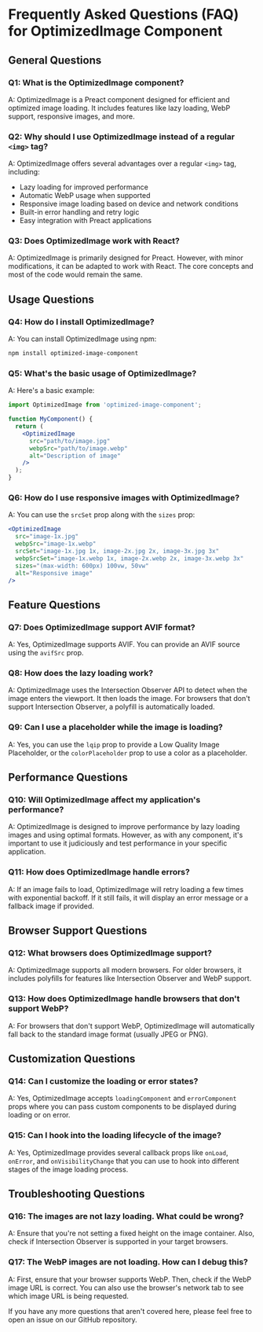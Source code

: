 # Frequently Asked Questions (FAQ) for OptimizedImage Component

## General Questions

### Q1: What is the OptimizedImage component?
A: OptimizedImage is a Preact component designed for efficient and optimized image loading. It includes features like lazy loading, WebP support, responsive images, and more.

### Q2: Why should I use OptimizedImage instead of a regular `<img>` tag?
A: OptimizedImage offers several advantages over a regular `<img>` tag, including:
- Lazy loading for improved performance
- Automatic WebP usage when supported
- Responsive image loading based on device and network conditions
- Built-in error handling and retry logic
- Easy integration with Preact applications

### Q3: Does OptimizedImage work with React?
A: OptimizedImage is primarily designed for Preact. However, with minor modifications, it can be adapted to work with React. The core concepts and most of the code would remain the same.

## Usage Questions

### Q4: How do I install OptimizedImage?
A: You can install OptimizedImage using npm:
```bash
npm install optimized-image-component
```

### Q5: What's the basic usage of OptimizedImage?
A: Here's a basic example:
```jsx
import OptimizedImage from 'optimized-image-component';

function MyComponent() {
  return (
    <OptimizedImage
      src="path/to/image.jpg"
      webpSrc="path/to/image.webp"
      alt="Description of image"
    />
  );
}
```

### Q6: How do I use responsive images with OptimizedImage?
A: You can use the `srcSet` prop along with the `sizes` prop:
```jsx
<OptimizedImage
  src="image-1x.jpg"
  webpSrc="image-1x.webp"
  srcSet="image-1x.jpg 1x, image-2x.jpg 2x, image-3x.jpg 3x"
  webpSrcSet="image-1x.webp 1x, image-2x.webp 2x, image-3x.webp 3x"
  sizes="(max-width: 600px) 100vw, 50vw"
  alt="Responsive image"
/>
```

## Feature Questions

### Q7: Does OptimizedImage support AVIF format?
A: Yes, OptimizedImage supports AVIF. You can provide an AVIF source using the `avifSrc` prop.

### Q8: How does the lazy loading work?
A: OptimizedImage uses the Intersection Observer API to detect when the image enters the viewport. It then loads the image. For browsers that don't support Intersection Observer, a polyfill is automatically loaded.

### Q9: Can I use a placeholder while the image is loading?
A: Yes, you can use the `lqip` prop to provide a Low Quality Image Placeholder, or the `colorPlaceholder` prop to use a color as a placeholder.

## Performance Questions

### Q10: Will OptimizedImage affect my application's performance?
A: OptimizedImage is designed to improve performance by lazy loading images and using optimal formats. However, as with any component, it's important to use it judiciously and test performance in your specific application.

### Q11: How does OptimizedImage handle errors?
A: If an image fails to load, OptimizedImage will retry loading a few times with exponential backoff. If it still fails, it will display an error message or a fallback image if provided.

## Browser Support Questions

### Q12: What browsers does OptimizedImage support?
A: OptimizedImage supports all modern browsers. For older browsers, it includes polyfills for features like Intersection Observer and WebP support.

### Q13: How does OptimizedImage handle browsers that don't support WebP?
A: For browsers that don't support WebP, OptimizedImage will automatically fall back to the standard image format (usually JPEG or PNG).

## Customization Questions

### Q14: Can I customize the loading or error states?
A: Yes, OptimizedImage accepts `loadingComponent` and `errorComponent` props where you can pass custom components to be displayed during loading or on error.

### Q15: Can I hook into the loading lifecycle of the image?
A: Yes, OptimizedImage provides several callback props like `onLoad`, `onError`, and `onVisibilityChange` that you can use to hook into different stages of the image loading process.

## Troubleshooting Questions

### Q16: The images are not lazy loading. What could be wrong?
A: Ensure that you're not setting a fixed height on the image container. Also, check if Intersection Observer is supported in your target browsers.

### Q17: The WebP images are not loading. How can I debug this?
A: First, ensure that your browser supports WebP. Then, check if the WebP image URL is correct. You can also use the browser's network tab to see which image URL is being requested.

If you have any more questions that aren't covered here, please feel free to open an issue on our GitHub repository.
